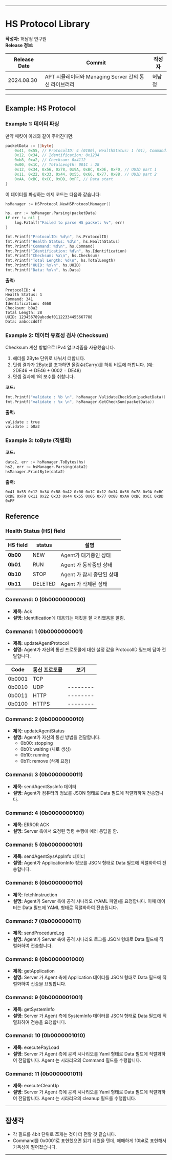 
---

# HS Protocol Library

**작성자:** 허남정 연구원  
**Release 정보:**

| Release Date | Commit                                   | 작성자 |
|--------------|------------------------------------------|--------|
| 2024.08.30   | APT 시뮬레이터와 Managing Server 간의 통신 라이브러리 | 허남정 |

---

## Example: HS Protocol

### Example 1: 데이터 파싱

만약 패킷이 아래와 같이 주어진다면:

```go
packetData := []byte{
    0x41, 0x55, // ProtocolID: 4 (0100), HealthStatus: 1 (01), Command: 341 (0101010101)
    0x12, 0x34, // Identification: 0x1234
    0xb8, 0xa2, // Checksum: 0x4112
    0x00, 0x1C, // TotalLength: 001C : 28
    0x12, 0x34, 0x56, 0x78, 0x9A, 0xBC, 0xDE, 0xF0, // UUID part 1
    0x11, 0x22, 0x33, 0x44, 0x55, 0x66, 0x77, 0x88, // UUID part 2
    0xAA, 0xBC, 0xCC, 0xDD, 0xFF, // Data start
}
```

이 데이터를 파싱하는 예제 코드는 다음과 같습니다:

```go
hsManager := HSProtocol.NewHSProtocolManager()

hs, err := hsManager.Parsing(packetData)
if err != nil {
    log.Fatalf("Failed to parse HS packet: %v", err)
}

fmt.Printf("ProtocolID: %d\n", hs.ProtocolID)
fmt.Printf("Health Status: %d\n", hs.HealthStatus)
fmt.Printf("Command: %d\n", hs.Command)
fmt.Printf("Identification: %d\n", hs.Identification)
fmt.Printf("Checksum: %x\n", hs.Checksum)
fmt.Printf("Total Length: %d\n", hs.TotalLength)
fmt.Printf("UUID: %x\n", hs.UUID)
fmt.Printf("Data: %x\n", hs.Data)
```

**출력:**

```shell
ProtocolID: 4
Health Status: 1
Command: 341
Identification: 4660
Checksum: b8a2
Total Length: 28
UUID: 123456789abcdef01122334455667788
Data: aabcccddff
```

### Example 2: 데이터 유효성 검사 (Checksum)

Checksum 계산 방법으로 IPv4 알고리즘을 사용했습니다.
1. 헤더를 2Byte 단위로 나눠서 더합니다.
2. 덧셈 결과가 2Byte를 초과하면 올림수(Carry)를 하위 비트에 더합니다. (예: 2DE46 -> DE46 + 0002 = DE48)
3. 덧셈 결과에 1의 보수를 취합니다.

**코드:**

```go
fmt.Printf("validate : %b \n", hsManager.ValidateCheckSum(packetData))
fmt.Printf("validate : %x \n", hsManager.GetCheckSum(packetData))
```

**출력:**

```shell
validate : true 
validate : b8a2
```

### Example 3: toByte (직렬화)

**코드:**

```go
data2, err := hsManager.ToBytes(hs)
hs2, err := hsManager.Parsing(data2)
hsManager.PrintByte(data2)
```

**출력:**

```shell
0x41 0x55 0x12 0x34 0xB8 0xA2 0x00 0x1C 0x12 0x34 0x56 0x78 0x9A 0xBC 0xDE 0xF0 0x11 0x22 0x33 0x44 0x55 0x66 0x77 0x88 0xAA 0xBC 0xCC 0xDD 0xFF
```

## Reference
### Health Status (HS) field
| HS field | status | 설명                |
|----------|--------|-------------------|
| **0b00**   | NEW    | Agent가 대기중인 상태    |
| **0b01**     | RUN    | Agent 가 동작중인 상태   
| **0b10**     | STOP   | Agent 가 잠시 중단된 상태 |
| **0b11**     | DELETED | Agent 가 삭제된 상태    | 



### Command: 0 (0b0000000000)
- **제목:** Ack
- **설명:** Identification에 대응되는 패킷을 잘 처리했음을 알림.

### Command: 1 (0b0000000001)
- **제목:** updateAgentProtocol
- **설명:** Agent가 자신의 통신 프로토콜에 대한 설정 값을 ProtocolID 필드에 담아 전달합니다.

| Code   | 통신 프로토콜 | 보기       |
  |--------|---------|----------|
| 0b0001 | TCP     |          |
| 0b0010 | UDP     | -------- |
| 0b0011 | HTTP    | -------- |
| 0b0100 | HTTPS   | -------- |

### Command: 2 (0b0000000010)
- **제목:** updateAgentStatus
- **설명:** Agent가 자신의 통신 방법을 전달합니다.
    - 0b00: stopping
    - 0b01: waiting (새로 생성)
    - 0b10: running
    - 0b11: remove (삭제 요청)

### Command: 3 (0b0000000011) 
- **제목:** sendAgentSysInfo 데이터
- **설명:** Agent가 컴퓨터의 정보를 JSON 형태로 Data 필드에 직렬화하여 전송합니다.

### Command: 4 (0b0000000100)
- **제목:** ERROR ACK
- **설명:** Server 측에서 요청된 명령 수행에 에러 응답을 함. 

### Command: 5 (0b0000000101)
- **제목:** sendAgentSysAppInfo 데이터
- **설명:** Agent가 ApplicationInfo 정보를 JSON 형태로 Data 필드에 직렬화하여 전송합니다.

### Command: 6 (0b0000000110)
- **제목:** fetchInstruction
- **설명:** Agent가 Server 측에 공격 시나리오 (YAML 파일)를 요청합니다. 이때 데이터는 Data 필드에 YAML 형태로 직렬화하여 전송됩니다.

### Command: 7 (0b0000000111)
- **제목:** sendProcedureLog
- **설명:** Agent가 Server 측에 공격 시나리오 로그를 JSON 형태로 Data 필드에 직렬화하여 전송합니다.

### Command: 8 (0b0000001000)
- **제목:** getApplication
- **설명:** Server 가 Agent 측에 Application 데이터를 JSON 형태로 Data 필드에 직렬화하여 전송을 요청합니다.

### Command: 9 (0b0000001001)
- **제목:** getSystemInfo
- **설명:** Server 가 Agent 측에 SystemInfo 데이터를 JSON 형태로 Data 필드에 직렬화하여 전송을 요청합니다.

### Command: 10 (0b0000001010)
- **제목:** executePayLoad
- **설명:** Server 가 Agent 측에 공격 시나리오를 Yaml 형태로 Data 필드에 직렬화하여 전달합니다. Agent 는 시라리오의 Command 필드를 수행합니다.

### Command: 11 (0b0000001011)
- **제목:** executeCleanUp
- **설명:** Server 가 Agent 측에 공격 시나리오를 Yaml 형태로 Data 필드에 직렬화하여 전달합니다. Agent 는 시라리오의 cleanup 필드를 수행합니다.

---

## 잡생각
- 각 필드를 4bit 단위로 쪼개는 것이 더 편할 것 같습니다.
- Command를 0x0001로 표현했으면 읽기 쉬웠을 텐데, 애매하게 10bit로 표현해서 가독성이 떨어졌습니다.

---